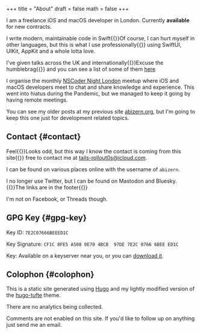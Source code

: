 +++
title = "About"
draft = false
math = false
+++

I am a freelance iOS and macOS developer in London. Currently **available** for new contracts.

I write modern, maintainable code in Swift{{<marginnote>}}Of course, I can hurt myself in other languages, but this is what I use professionally{{</marginnote>}} using SwiftUI, UIKit, AppKit and a whole lotta love.

I've given talks across the UK and internationally{{<sidenote>}}Excuse the humblebrag{{</sidenote>}} and you can see a list of some of them [here](/talks)

I organise the monthly [NSCoder Night London](https://nscodernightlondon.com) meetup where iOS and macOS developers meet to chat and share knowledge and experience. This went into hiatus during the Pandemic, but we managed to keep it going by having remote meetings.

You can see my older posts at my previous site [abizern.org](https://abizern.org), but I'm going to keep this one just for development related topics.


## Contact {#contact}

Feel{{<marginnote>}}Looks odd, but this way I know the contact is coming from this site{{</marginnote>}} free to contact me at [tails-rollout0s@icloud.com](mailto://tails-rollout0s@icloud.com).

I can be found on various places online with the username of `abizern`.

I no longer use Twitter, but I can be found on Mastodon and Bluesky. {{<marginnote>}}The links are in the footer{{</marginnote>}}

I'm not on Facebook, or Threads though.


## GPG Key {#gpg-key}

Key ID: `7E2C07666BEEED1C`

Key Signature: `CF1C 8FE5 A508 0E70 4BCB  97DE 7E2C 0766 6BEE ED1C`

Key: Available on a keyserver near you, or you can [download it](/res/GPGKey.asc).


## Colophon {#colophon}

This is a static site generated using [Hugo](https://gohugo.io) and my lightly modified version of the [hugo-tufte](https://hugo-tufte.netlify.app) theme.

There are no analytics being collected.

Comments are not enabled on this site. If you'd like to follow up on anything just send me an email.
